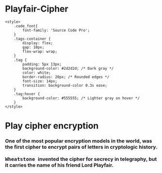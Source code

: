 # Playfair-Cipher
<!DOCTYPE html>
<html lang="en">
<head>
    <meta charset="UTF-8">
    <meta name="viewport" content="width=device-width, initial-scale=1.0">
    <title>RTP Buttons</title>
    <style>
        @import url('https://fonts.googleapis.com/css2?family=Fira+Sans:ital,wght@0,100;0,200;0,300;0,400;0,500;0,600;0,700;0,800;0,900;1,100;1,200;1,300;1,400;1,500;1,600;1,700;1,800;1,900&family=Roboto:ital,wght@0,100;0,300;0,400;0,500;0,700;0,900;1,100;1,300;1,400;1,500;1,700;1,900&family=Source+Code+Pro:ital,wght@0,200..900;1,200..900&display=swap');
        </style>
        
    <style>
        .code_font{   
            font-family: 'Source Code Pro';  
        }
        .tags-container {
            display: flex;
            gap: 10px;
            flex-wrap: wrap;
        }
        .tag {
            padding: 5px 13px;
            background-color: #2d2d2d; /* Dark gray */
            color: white;
            border-radius: 20px; /* Rounded edges */
            font-size: 14px;
            transition: background-color 0.3s ease;
        }
        .tag:hover {
            background-color: #555555; /* Lighter gray on hover */
        }
    </style>
</head>
<body>
        <h1>Play cipher encryption</h1>
        <h3>One of the most popular encryption models in the world, was the first cipher to encrypt pairs of letters in cryptologic history. <br> 
            <br> <samp>Wheatstone </samp>invented the cipher for secrecy in telegraphy, but it carries the name of his friend Lord Playfair. </h3>
    </div>
</body>
</html>


